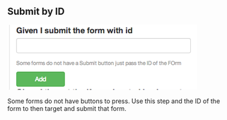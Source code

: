 ## Submit by ID

![id](images/submit_by_id.png)

Some forms do not have buttons to press. Use this step and the ID of the form to then target and submit that form.

